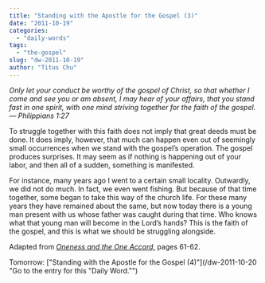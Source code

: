 ```yaml
---
title: "Standing with the Apostle for the Gospel (3)"
date: "2011-10-19"
categories: 
  - "daily-words"
tags: 
  - "the-gospel"
slug: "dw-2011-10-19"
author: "Titus Chu"
---
```


_Only let your conduct be worthy of the gospel of Christ, so that whether I come and see you or am absent, I may hear of your affairs, that you stand fast in one spirit, with one mind striving together for the faith of the gospel. — Philippians 1:27_

To struggle together with this faith does not imply that great deeds must be done. It does imply, however, that much can happen even out of seemingly small occurrences when we stand with the gospel’s operation. The gospel produces surprises. It may seem as if nothing is happening out of your labor, and then all of a sudden, something is manifested.

For instance, many years ago I went to a certain small locality. Outwardly, we did not do much. In fact, we even went fishing. But because of that time together, some began to take this way of the church life. For these many years they have remained about the same, but now today there is a young man present with us whose father was caught during that time. Who knows what that young man will become in the Lord’s hands? This is the faith of the gospel, and this is what we should be struggling alongside.

Adapted from _[Oneness and the One Accord,](/book-oneness "Go to the listing for this book.")_ pages 61-62.

Tomorrow: ["Standing with the Apostle for the Gospel (4)"](/dw-2011-10-20 "Go to the entry for this "Daily Word."")
